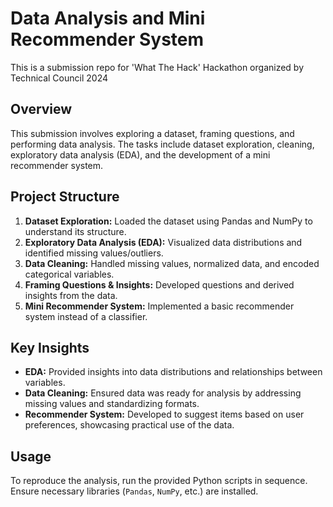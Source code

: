 # Data Analysis and Mini Recommender System
This is a submission repo for 'What The Hack' Hackathon organized by Technical Council 2024

## Overview
This submission involves exploring a dataset, framing questions, and performing data analysis. The tasks include dataset exploration, cleaning, exploratory data analysis (EDA), and the development of a mini recommender system.

## Project Structure
1. **Dataset Exploration:** Loaded the dataset using Pandas and NumPy to understand its structure.
2. **Exploratory Data Analysis (EDA):** Visualized data distributions and identified missing values/outliers.
3. **Data Cleaning:** Handled missing values, normalized data, and encoded categorical variables.
4. **Framing Questions & Insights:** Developed questions and derived insights from the data.
5. **Mini Recommender System:** Implemented a basic recommender system instead of a classifier.

## Key Insights
- **EDA:** Provided insights into data distributions and relationships between variables.
- **Data Cleaning:** Ensured data was ready for analysis by addressing missing values and standardizing formats.
- **Recommender System:** Developed to suggest items based on user preferences, showcasing practical use of the data.


## Usage
To reproduce the analysis, run the provided Python scripts in sequence. Ensure necessary libraries (`Pandas`, `NumPy`, etc.) are installed.
